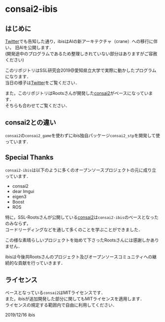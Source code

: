 # consai2-ibis
## はじめに
[Twitter](https://twitter.com/team_ibis)でも告知した通り，ibisはAIの新アーキテクチャ（crane）への移行に伴い，
旧AIを公開します．   
(開発途中のプログラムであるため整理しきれていない部分はありますがご容赦ください)  
  
このリポジトリはSSL研究会2019@愛知県立大学で実際に動かしたプログラムになります．   
当日の様子は[Twitter](https://twitter.com/team_ibis)をご覧ください．

また，このリポジトリはRootsさんが開発した[consai2](https://github.com/SSL-Roots/consai2)がベースになっています．  
そちらも合わせてご覧ください．
## consai2との違い
`consai2`の`consai2_game`を使わずにibis独自パッケージ`consai2_stp`を開発して使っています．

## Special Thanks
`consai2-ibis`は以下のように多くのオープンソースプロジェクトの元に成り立っています．
- consai2
- dear Imgui
- eigen3
- Boost
- ROS

特に，SSL-Rootsさんが公開している[consai2](https://github.com/SSL-Roots/consai2)は`consai2-ibis`のベースとなったのみならず，  
コードリーディングなどを通して多くのことを学ぶことができました．  

この様な素晴らしいプロジェクトを始めて下さったRootsさんには感謝しかありません．
  
ibisは今後共Rootsさんのプロジェクト及びオープンソースコミュニティへの継続的な貢献を行っていきます．

## ライセンス
ベースとなっている`consai2`はMITライセンスです．  
また，ibisが追加開発した部分に関してもMITライセンスを適用します．  
ライセンスの規定する範囲内で自由に利用してください．


2019/12/16 ibis
